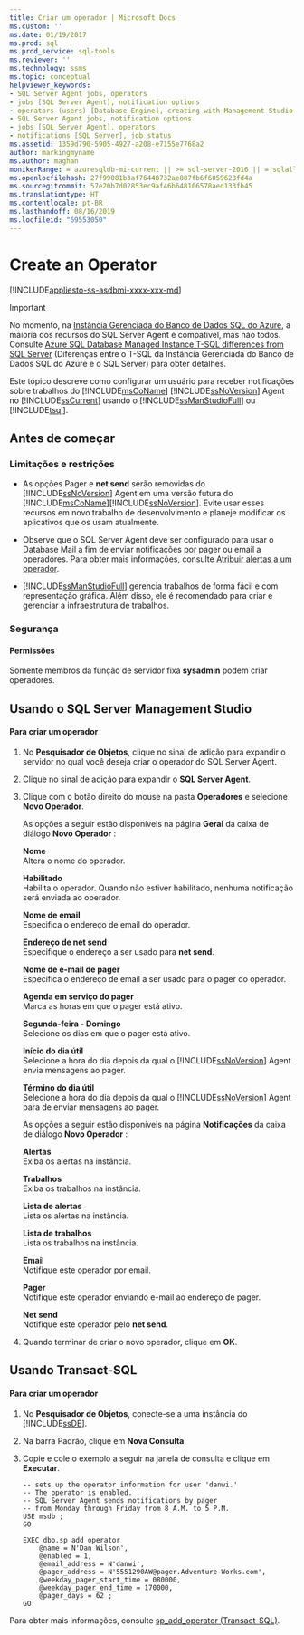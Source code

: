 ```yaml
---
title: Criar um operador | Microsoft Docs
ms.custom: ''
ms.date: 01/19/2017
ms.prod: sql
ms.prod_service: sql-tools
ms.reviewer: ''
ms.technology: ssms
ms.topic: conceptual
helpviewer_keywords:
- SQL Server Agent jobs, operators
- jobs [SQL Server Agent], notification options
- operators (users) [Database Engine], creating with Management Studio
- SQL Server Agent jobs, notification options
- jobs [SQL Server Agent], operators
- notifications [SQL Server], job status
ms.assetid: 1359d790-5905-4927-a208-e7155e7768a2
author: markingmyname
ms.author: maghan
monikerRange: = azuresqldb-mi-current || >= sql-server-2016 || = sqlallproducts-allversions
ms.openlocfilehash: 27f99081b3af76448732ae887fb6f6059628fd4a
ms.sourcegitcommit: 57e20b7d02853ec9af46b648106578aed133fb45
ms.translationtype: HT
ms.contentlocale: pt-BR
ms.lasthandoff: 08/16/2019
ms.locfileid: "69553050"
---
```

# <a name="create-an-operator"></a>Create an Operator
[!INCLUDE[appliesto-ss-asdbmi-xxxx-xxx-md](../../includes/appliesto-ss-asdbmi-xxxx-xxx-md.md)]

> [!IMPORTANT]  
> No momento, na [Instância Gerenciada do Banco de Dados SQL do Azure](https://docs.microsoft.com/azure/sql-database/sql-database-managed-instance), a maioria dos recursos do SQL Server Agent é compatível, mas não todos. Consulte [Azure SQL Database Managed Instance T-SQL differences from SQL Server](https://docs.microsoft.com/azure/sql-database/sql-database-managed-instance-transact-sql-information#sql-server-agent) (Diferenças entre o T-SQL da Instância Gerenciada do Banco de Dados SQL do Azure e o SQL Server) para obter detalhes.

Este tópico descreve como configurar um usuário para receber notificações sobre trabalhos do [!INCLUDE[msCoName](../../includes/msconame_md.md)] [!INCLUDE[ssNoVersion](../../includes/ssnoversion-md.md)] Agent no [!INCLUDE[ssCurrent](../../includes/sscurrent-md.md)] usando o [!INCLUDE[ssManStudioFull](../../includes/ssmanstudiofull-md.md)] ou [!INCLUDE[tsql](../../includes/tsql-md.md)].  
  
## <a name="BeforeYouBegin"></a>Antes de começar  
  
### <a name="Restrictions"></a>Limitações e restrições  
  
-   As opções Pager e **net send** serão removidas do [!INCLUDE[ssNoVersion](../../includes/ssnoversion-md.md)] Agent em uma versão futura do [!INCLUDE[msCoName](../../includes/msconame_md.md)][!INCLUDE[ssNoVersion](../../includes/ssnoversion-md.md)]. Evite usar esses recursos em novo trabalho de desenvolvimento e planeje modificar os aplicativos que os usam atualmente.  
  
-   Observe que o SQL Server Agent deve ser configurado para usar o Database Mail a fim de enviar notificações por pager ou email a operadores. Para obter mais informações, consulte [Atribuir alertas a um operador](assign-alerts-to-an-operator.md).  
  
-   [!INCLUDE[ssManStudioFull](../../includes/ssmanstudiofull-md.md)] gerencia trabalhos de forma fácil e com representação gráfica. Além disso, ele é recomendado para criar e gerenciar a infraestrutura de trabalhos.  
  
### <a name="Security"></a>Segurança  
  
#### <a name="Permissions"></a>Permissões  
Somente membros da função de servidor fixa **sysadmin** podem criar operadores.  
  
## <a name="SSMSProcedure"></a>Usando o SQL Server Management Studio  
  
#### <a name="to-create-an-operator"></a>Para criar um operador  
  
1.  No **Pesquisador de Objetos**, clique no sinal de adição para expandir o servidor no qual você deseja criar o operador do SQL Server Agent.  
  
2.  Clique no sinal de adição para expandir o **SQL Server Agent**.  
  
3.  Clique com o botão direito do mouse na pasta **Operadores** e selecione **Novo Operador**.  
  
    As opções a seguir estão disponíveis na página **Geral** da caixa de diálogo **Novo Operador** :  
  
    **Nome**  
    Altera o nome do operador.  
  
    **Habilitado**  
    Habilita o operador. Quando não estiver habilitado, nenhuma notificação será enviada ao operador.  
  
    **Nome de email**  
    Especifica o endereço de email do operador.  
  
    **Endereço de net send**  
    Especifique o endereço a ser usado para **net send**.  
  
    **Nome de e-mail de pager**  
    Especifica o endereço de email a ser usado para o pager do operador.  
  
    **Agenda em serviço do pager**  
    Marca as horas em que o pager está ativo.  
  
    **Segunda-feira - Domingo**  
    Selecione os dias em que o pager está ativo.  
  
    **Início do dia útil**  
    Selecione a hora do dia depois da qual o [!INCLUDE[ssNoVersion](../../includes/ssnoversion-md.md)] Agent envia mensagens ao pager.  
  
    **Término do dia útil**  
    Selecione a hora do dia depois da qual o [!INCLUDE[ssNoVersion](../../includes/ssnoversion-md.md)] Agent para de enviar mensagens ao pager.  
  
    As opções a seguir estão disponíveis na página **Notificações** da caixa de diálogo **Novo Operador** :  
  
    **Alertas**  
    Exiba os alertas na instância.  
  
    **Trabalhos**  
    Exiba os trabalhos na instância.  
  
    **Lista de alertas**  
    Lista os alertas na instância.  
  
    **Lista de trabalhos**  
    Lista os trabalhos na instância.  
  
    **Email**  
    Notifique este operador por email.  
  
    **Pager**  
    Notifique este operador enviando e-mail ao endereço de pager.  
  
    **Net send**  
    Notifique este operador pelo **net send**.  
  
4.  Quando terminar de criar o novo operador, clique em **OK**.  
  
## <a name="TsqlProcedure"></a>Usando Transact-SQL  
  
#### <a name="to-create-an-operator"></a>Para criar um operador  
  
1.  No **Pesquisador de Objetos**, conecte-se a uma instância do [!INCLUDE[ssDE](../../includes/ssde_md.md)].  
  
2.  Na barra Padrão, clique em **Nova Consulta**.  
  
3.  Copie e cole o exemplo a seguir na janela de consulta e clique em **Executar**.  
  
    ```  
    -- sets up the operator information for user 'danwi.'
    -- The operator is enabled.   
    -- SQL Server Agent sends notifications by pager 
    -- from Monday through Friday from 8 A.M. to 5 P.M.  
    USE msdb ;  
    GO  
  
    EXEC dbo.sp_add_operator  
        @name = N'Dan Wilson',  
        @enabled = 1,  
        @email_address = N'danwi',  
        @pager_address = N'5551290AW@pager.Adventure-Works.com',  
        @weekday_pager_start_time = 080000,  
        @weekday_pager_end_time = 170000,  
        @pager_days = 62 ;  
    GO  
    ```  
  
Para obter mais informações, consulte [sp_add_operator (Transact-SQL)](https://msdn.microsoft.com/817cd98a-4dff-4ed8-a546-f336c144d1e0).  
  

